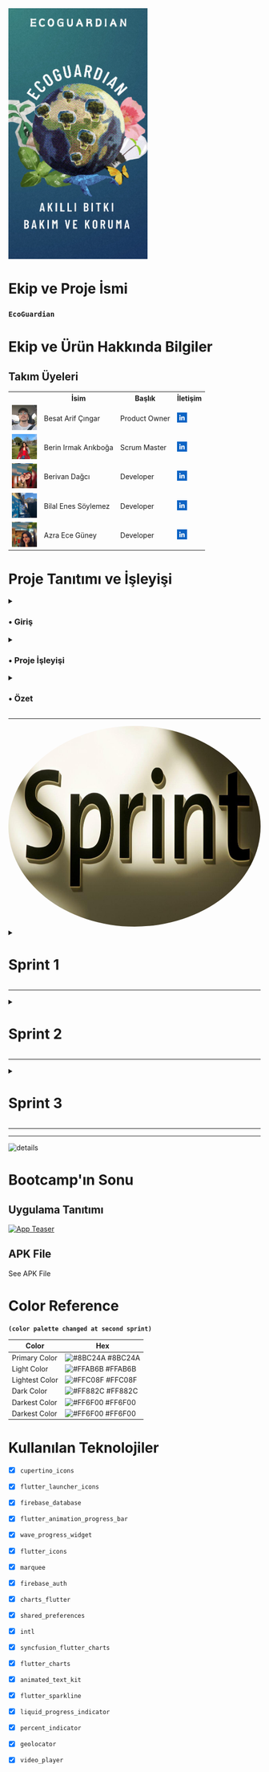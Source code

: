 
  <img src="bootcampFiles/team/img/app.png" style="width: auto; height: 500px;" >


  # Ekip ve Proje İsmi

  ### **`EcoGuardian`**

  # Ekip ve Ürün Hakkında Bilgiler

  ## Takım Üyeleri

  <table>
    <tr>
      <th></th>
      <th>İsim</th>
      <th>Başlık</th>
      <th>İletişim</th>
    </tr>
    <tr>
      <td><img src="bootcampFiles/team/img/team1.png" width="50" height="50" /></td>
      <td>Besat Arif Çıngar</td>
      <td>Product Owner</td>
      <td>
        <a href="(https://www.linkedin.com/in/besat-%C3%A7%C4%B1ngar-a63b46279?utm_source=share&utm_campaign=share_via&utm_content=profile&utm_medium=android_app)" target="_blank" ><img src="bootcampFiles/team/sc/in.png" width="20" height="20" /></a>
      </td>
    </tr>
    <tr>
      <td><img src="bootcampFiles/team/img/team2.png" width="50" height="50" /></td>
      <td>Berin Irmak Arıkboğa</td>
      <td>Scrum Master</td>
      <td>
        <a href="(https://www.linkedin.com/in/berin-irmak-arıkboğa/)" target="_blank"><img src="bootcampFiles/team/sc/in.png" width="20" height="20" /></a>
      </td>
    </tr>
    <tr>
      <td><img src="bootcampFiles/team/img/team3.png" width="50" height="50" /></td>
      <td>Berivan Dağcı</td>
      <td>Developer</td>
      <td>
        <a href="(https://www.linkedin.com/in/berivan-da%C4%9Fc%C4%B1-9993a7223?utm_source=share&utm_campaign=share_via&utm_content=profile&utm_medium=ios_app)" target="_blank"><img src="bootcampFiles/team/sc/in.png" width="20" height="20" /></a>
      </td>
    </tr>
    <tr>
      <td><img src="bootcampFiles/team/img/team4.png" width="50" height="50" /></td>
      <td>Bilal Enes Söylemez</td>
      <td>Developer</td>
      <td>
        <a href="#" target="_blank"><img src="bootcampFiles/team/sc/in.png" width="20" height="20" /></a>
      </td>
    </tr>
    <tr>
      <td><img src="bootcampFiles/team/img/team5.png" width="50" height="50" /></td>
      <td>Azra Ece Güney</td>
      <td>Developer</td>
      <td>
       <a href="(https://www.linkedin.com/in/azraeceg%C3%BCney?utm_source=share&utm_campaign=share_via&utm_content=profile&utm_medium=android_app)" target="_blank"><img src="bootcampFiles/team/sc/in.png" width="20" height="20" /></a>
      </td>
    </tr>
   
  </table>


<h1>Proje Tanıtımı ve İşleyişi</h1>
<details>
    <summary><h3>•	Giriş</h3></summary>



İlk proje için belirli bir alan gerekli. Bunun için büyük bir alan yerine küçük bir alandan başlamak ve ardından büyüyen ağaç mantığında ilerlemek istedik. Bildiğiniz gibi, AVL ağaç mantığında üstsel bir yapı düşündük. Projemizi yaparken ilk olarak sorunları tespit etmemiz gerekti. Günümüz sorunlarından bazıları şunlardır:

-	Sağlıksız gıda
-	Ürünlerin kuraklıktan zarar görmesi ve yok olması
-	Bozulan dünya ikliminde oluşan aşırı sıcaklık ve kuraklık
-	Bilinçsiz davranışlar nedeniyle (çevreyi kirletme, yangınlar) bitkilerin zarar görmesi

Bu sorunlara ek olarak Bilgisiz veya kontrolsüz yapılan yetiştirmeleri ekleyebiliriz. Projemiz nedir ve işleyişi...
</details>

<details>
    <summary><h3>•	Proje İşleyişi</h3></summary>



Projemizde ilk olarak bir bitkinin olduğunu varsayalım. Şimdi asıl soruya geçelim: Bu bitkinin sağlıklı kalmasını nasıl sağlayabiliriz?

<h3>1.	Adım: Sensör Kullanımı</h3>
Sensörler ortamın ve toprağın durumunu analiz edebilir. Bu analizler sayesinde bitkinin ihtiyaçlarını belirlemek mümkündür.

<h3>2.	Adım: Analiz ve Algoritmalar</h3>
Sensörlerden gelen verilerin bir sonuca varması gereklidir. Geliştirdiğimiz algoritmalar ve grafikler sayesinde bilgilendirmeler yapabilir ve erken önlemler alabiliriz. Örneğin, toprak kuruluğu belirli bir seviyenin altına düşerse, otomatik olarak devreye giren sulama sistemi gibi. Erken uyarı kullanıcıya bildirilir ve kullanıcı buna karşın önlem alır.

<h3>3.	Adım: Uygulama Geliştirme</h3>
Bir uygulamaya ihtiyacımız var. Bu nedenle Flutter kullanarak bir uygulama yazıyoruz. Ancak, sensörlerden ölçülen verileri Flutter uygulamasında nasıl kontrol edebiliriz? İşte burada veri tabanı devreye girer. Arduino kısmında WiFi kartlı bir sistem kullanarak verileri veri tabanına yollayabiliriz. Bu noktada ESP8266 kullanabiliriz. ESP8266, uzaktan kontrollü sistemler için kullanılan, WiFi bağlanabilen ve internet üzerinden veri yollayabilen bir modüldür.

<h3>4.	Adım: Verilerin İşlenmesi</h3>
ESP8266 devresi almak, Arduino kısmında Firebase ve sensörler ile ilgili kütüphaneleri yüklemek ve verileri Firebase veri tabanına yollamak gereklidir. Verileri Firebase'den çekerek Flutter uygulamamızda işleyebiliriz. Ardından, Flutter uygulamasından veri tabanına veri yollayarak ESP8266 ile bu verileri çekip işlemler yapabiliriz (örneğin su dökme, ışık kontrolleri gibi).

<h3>5.	Adım: Algoritma ve Yapay Zeka Kullanımı</h3>
Kullanıcıya özgü işlemler yapmak için algoritmalar oluşturmak gereklidir. Birkaç analiz için algoritmalar oluşturduk fakat analiz için yapay zekayı da dahil ettik. Yapay zeka, verilerin analizi ve tavsiyeler için kullanılacaktır. Ayrıca, hava durumu sistemini de entegre ederek bulunduğu yerin hava durumunu analiz edip erken uyarılar verebiliriz.
</details>

<details>
    <summary><h3>•	Özet</h3></summary>

<h3>Bu proje,</h3> sensörler, veri tabanları, yapay zeka ve hava durumu sistemleri gibi farklı teknolojileri bir araya getirerek bitkilerin sağlıklı kalmasını sağlamayı hedeflemektedir.
<br>
Bu proje, sadece ekinler için değil, bahçemizdeki küçük bir alan veya evdeki saksılar için de kullanılabilir. Bu sayede her alanda uygulama imkanı sunmaktadır.

Hedef kitle bu sayede belirlenmiş olur.
</details>





  --- 

  <img src="bootcampFiles/team/sc/sprint.png" style="width: auto; height: 400px; text-align: center; border-radius: 50%;" >




  <details>
    <summary><h1>Sprint 1</h1></summary>


  <details>
    <summary><h3>Sprint 1 - Malzemeler</h3></summary>
  <table style="width: 100%;">
    <tr>
      <td colspan="4" style="text-align: center;"><h2>ESP8266 WiFi bağlantısı sağlayan, mikrodenetleyici içeren ve geniş bir IoT uygulama yelpazesinde kullanılabilen bir entegre devredir. Bizlerde bu amaçla kullanacağız.</h2></td>
    </tr>
    <tr>
      <td style="width: 25%;"><img src="bootcampFiles/sprint_1/urun1.jpg" style="max-width: 100%; height: auto;"></td>
    </tr>
    <tr>
      <td colspan="4" style="text-align: center;"><h2>Bu sensörler ve daha pek çokları, ESP8266 platformu üzerinde çalışacak şekilde entegre edilebilir. Sensör verilerini ESP8266 üzerinde işleyerek, internete gönderebilir veya yerel ağ üzerinde diğer cihazlarla paylaşabilirsiniz. Bu da ESP8266'nın geniş bir uygulama yelpazesi ve esneklik sağlayan önemli bir özelliğidir. Bizim şuanlık aklımızdaki sensörler bunlar. 3 sensörüde denedik çalışıyor Fakat Fakat 3 sensor yerine 2 kullanmanın daha mantıklı olacağını düşünüyoruz. hangisi ile ilerleyebiliriz toplantılarımızdan sonra karar vereceğiz.</h2></td>
    </tr>
    <tr>
      <td style="width: 25%;"><img src="bootcampFiles/sprint_1/urun2.jpg" style="max-width: 100%; height: auto;"></td>
      <td style="width: 25%;"><img src="bootcampFiles/sprint_1/urun3.jpg" style="max-width: 100%; height: auto;"></td>
      <td style="width: 25%;"><img src="bootcampFiles/sprint_1/urun4.jpg" style="max-width: 100%; height: auto;"></td>
    </tr>
    <tr>
      <td colspan="4" style="text-align: center;"><h2>Örnek Olarak Diğer Malzemler</h2></td>
    </tr>
    <tr>
      <td style="width: 25%;"><img src="bootcampFiles/sprint_1/urun5.jpg" style="max-width: 100%; height: auto;"></td>
      <td style="width: 25%;"><img src="bootcampFiles/sprint_1/urun6.jpg" style="max-width: 100%; height: auto;"></td>
    </tr>
 
  </table>
   
 </details> 

<!--  uygulama için altı -->


  <details>
    <summary><h3>Sprint 1 - Arduino ve Uygulama İçinden Görseller</h3></summary>
  <table style="width: 100%;">
    <tr>
      <td colspan="4" style="text-align: center;"><h2>Sıcaklık ve Nem Verisinin Arduino (esp8266) ile firebase veri yollama kısmı</h2></td>
    </tr>
    <tr>
      <td style="width: 25%;">
        
  ![image](https://github.com/AstroBesat-SoftW/BootCamp_Grup_6/assets/128177174/4f0d6920-4a85-40bb-9ead-8375f074329c)
</td>
    </tr>
    <tr>
      <td colspan="4" style="text-align: center;"><h2>Sensor ölçümlerini kod içinde kullanımı ve ayarlanması.</h2></td>
    </tr>
    <tr>
      <td style="width: 25%;">
        
  ![image](https://github.com/AstroBesat-SoftW/BootCamp_Grup_6/assets/128177174/497e7d83-2c3a-4ce0-a42f-49ac12f35f65)
</td>
    </tr>
       <tr>
      <td colspan="4" style="text-align: center;"><h2>Uygulama Ölçülen verilerin Değerlerini Veritabanından Çekip ekranda gösterme</h2></td>
    </tr>
    <tr>
      <td style="width: 25%;"><img src="bootcampFiles/sprint_1/app0.jpg" style="max-width: 100%; height: auto;"></td>
    </tr>
    <tr>
      <td colspan="4" style="text-align: center;"><h2>Sıcaklık ve Nem değerlerinin geçmiş takibi ve analizi</h2></td>
    </tr>
    <tr>
      <td style="width: 25%;"><img src="bootcampFiles/sprint_1/app2.jpg" style="max-width: 100%; height: auto;"></td>
        <td style="width: 25%;"><img src="bootcampFiles/sprint_1/app3.jpg" style="max-width: 100%; height: auto;"></td>
    </tr>
 <tr>
      <td colspan="4" style="text-align: center;"><h2>Kayıt Edilen Verilerin Verileri ve Grafikleri</h2></td>
    </tr>
    <tr>
      <td style="width: 25%;"><img src="bootcampFiles/sprint_1/app4.jpg" style="max-width: 100%; height: auto;"></td>
        <td style="width: 25%;"><img src="bootcampFiles/sprint_1/app5.jpg" style="max-width: 100%; height: auto;"></td>
      <td style="width: 25%;"><img src="bootcampFiles/sprint_1/app6.jpg" style="max-width: 100%; height: auto;"></td>
    </tr>
 
  </table>
   

<!-- uygulama son -->

</details>
  <details>
    <summary><h3>Sprint 1 - Sprint Panosu Güncelleme Ekran Görüntüleri</h3></summary>
    <img src="bootcampFiles/sprint_1/sprint_1.jpg" style="max-width: 100%; height: auto;">
   <img src="bootcampFiles/sprint_1/sprint_2.jpg" style="max-width: 100%; height: auto;">
    <img src="bootcampFiles/sprint_1/sprint_3.jpg" style="max-width: 100%; height: auto;">
    <img src="bootcampFiles/sprint_1/sprint_4.jpg" style="max-width: 100%; height: auto;">
    <img src="bootcampFiles/sprint_1/wp_1.png" style="max-width: 100%; height: auto;">
    <img src="bootcampFiles/sprint_1/wp_2.png" style="max-width: 100%; height: auto;">
    <img src="bootcampFiles/sprint_1/wp_3.png" style="max-width: 100%; height: auto;">
    <img src="bootcampFiles/sprint_1/wp_4.png" style="max-width: 100%; height: auto;">
    <img src="bootcampFiles/sprint_1/wp_5.png" style="max-width: 100%; height: auto;">
  </details>
  
 <details>
    <summary><h3>Sprint 1 - Devreler ve Deneme Aşamaları - Ek Görseller</h3></summary>
    <img src="bootcampFiles/sprint_1/1.jpg" style="max-width: 100%; height: auto;">
    <img src="bootcampFiles/sprint_1/2.jpg" style="max-width: 100%; height: auto;">
       <img src="bootcampFiles/sprint_1/3.jpg" style="max-width: 100%; height: auto;">
      <img src="bootcampFiles/sprint_1/4.jpg" style="max-width: 100%; height: auto;">
       <img src="bootcampFiles/sprint_1/5.jpg" style="max-width: 100%; height: auto;">
       
  </details>

  - **Sprint Notları**:
    - Proje yönetimi için `Jira` kullanılmasına karar verildi.

    - UI tasarımlarında `Figma` kullanılmasına karar verildi..

    - Durum yönetimi için  `Riverpod` kullanılmasına karar verildi.

    - `MVVM` yapısı kurulmuş olup, bu temelde ilerlenecektir.

    - Veri Tabanı için `Firebase` düşünüldü.

    - Giriş sistemi için `email login` kullanılmasına karar verildi.

    - Giriş sisteminin ardından  `kimlik doğrulama` yapılmasına karar verildi.

   
  - **Sprint içinde beklenen Puan tamamlama**: 145 Puan 
  - **Puan Tamamlama Mantığı**: `(95 kısmi olarak tamamlandı)` İlk sprintin hedefi 145 puan. Okullarımızda sınav dönemi olması ve takım üyelerinin çoğunun sınavlarının olması nedeniyle ilk sprint için daha düşük puan hedefi belirlendi ve bu durumun telafisi olarak B planı hazırlandı.
  - **Daily Scrum**: Dosyaya bakın
  - **Ürün İş Listesi URL'si:** İş Listesi için tıklayın <a href="https://berin-irmak.atlassian.net/jira/core/projects/YESIL/board">(Jira)</a>
  - **Sprint Review:**
    - Besat, Bilal, Berivan, arka yüz(backend) ve ön yüz (frontend) için koordineli bir çaba yürüttüler. Ekip içinde bir sonraki sprintte bu şekilde devam etme konusunda anlaştık.

     - Uİ/Ux Design kısmında Berin ve Azra'nın devam etmesinde anlaştık.

    - Bir süre uygulama adı konusunda karar vermekte zorlandık. 'bitkim'den 'FloraNabız'e geçtik ve isim için en son 'EcoGuardian: Akıllı Bitki Bakım ve Koruma' olarak kararkıldık bu konuda önemli adım daha atmış olduk.

    - Bu sprintte karşılaştığımız en büyük iki sorun Tasarım ve Esp8266 ile firebase ilişkisidi.

    - Arduino Kısmında Firebase kütüphanelerinde sorun ile karşılaştık fakat uzun uğraş ve araştırmalarımız doğruştutunsa kod geliştirdik. Bir kaç düzeltme ve çaba ile bunun üstesinden geldik.

    -Genel olarak, iyi bir sprint süreci geçirdiğimize inanıyoruz. Planladığımıza yakın bir sprint süreci yaşadık Belirttiğimiz gibi Sınav haftalarımız olduğundan ekipçe tam bir ilerleyiş için ilk sprint puanımızı düşük tuttuk.
   

  - **Sprint Review Participants:** `Besat Arif Çıngar`, `Berin Irmak Arıkboğa`, `Berivan Dağcı`, `Azra Ece`, `Bilal Enes Söylemez`
  - **Sprint Retrospective:**
    - Mobil Kısmında Besat, Bilal ve Berivan'ın devam etmesine karar verdik.

    - Uİ/Ux Design kısmında Berin ve Azra'nın devam etmesine karar verdik.

    - İsim kısmını yeni sprintte netleştirmek için çalışmalara başladık.

    - uygulama kısmında yapay zeka entegresi ve verilerin analizini ana hedeflerimiz arasına aldık.

    - esp8266 kullanarak yaptığımız projenin tamamen devresinin oluşturulmasını yetişme durumuna göre tasarımın (Örnek Ürün) bitmesini hedefledik.

    - firebase kısmında daha derin araştırma ve incelenmesini kararkaştırdık.

    - Esp8266 Kısmında su dökme ve bunun kontrollü gibi işlemleri oluşturmak için algoritma oluşturmaya karar aldık.

    - Flutter Kısmında esp8266 kısmından yolladığımız verilerin Daha işlevli kullanılması ve entegre kısmının güçlendirilmesini karar aldık.

    - Tasarımın modernleşmesi ve kullanıcı odağının yüksek olması için daha modern tasarım oluşturmak için incelemeler başlattık.

    - E-posta kimlik doğrulamasının yanı sıra ikinci sprintte Google kimlik doğrulama sisteminin eklenmesine karar verildi.



  - **Diğer Notlar**:
  <details>
    <summary><h3>Ek Dosyalar</h3></summary>
    <ul>
      <li><strong>Proje Kapsamı ve Hedefleri</strong> <a href="./bootcampFiles/sprint_1/Proje Tanıtımı ve İşleyişi.pdf">Dosyayı İncele</a></li>
   ><h3>•	Özet ve Hedef Kitle</h3>

<h3>Bu proje,</h3> Sensörler, veri tabanları, yapay zeka ve hava durumu sistemleri gibi farklı teknolojileri bir araya getirerek bitkilerin sağlıklı kalmasını sağlamayı hedeflemektedir.
<br>
Bu proje, sadece ekinler için değil, bahçemizdeki küçük bir alan veya evdeki saksılar için de kullanılabilir. Bu sayede her alanda uygulama imkanı sunmaktadır.

Hedef kitle bu sayede belirlenmiş olur.


 <li><strong>Konuşmalar</strong> Yukarıda Paylaşıldı</li>
    </ul>
  </details>

  </details>

  ---

  
  <details>
    <summary><h1>Sprint 2</h1></summary>


  <details>
    <summary><h3>Sprint 2 - Ürün ve Devre kısmı tamamlandı [Arduino - Esp8266]</h3></summary>
  <table style="width: 100%;">
    <tr>
      <td colspan="4" style="text-align: center;"><h2>Oluşturulan projede esp8266, sıcaklık, nem sensorleri ek olarak RGB led ve DC su pompası yer almaktadır. Bir bitkinin ihtiyacı olan her türlü işlem düşünülmüştür.</h2></td>
    </tr>
    <tr>
      <td style="width: 25%;"><img src="bootcampFiles/sprint_2/urun1.jpg" style="max-width: 100%; height: auto;"></td>
       <td style="width: 25%;"><img src="bootcampFiles/sprint_2/urun2.jpg" style="max-width: 100%; height: auto;"></td>
         <td style="width: 25%;"><img src="bootcampFiles/sprint_2/urun3.jpg" style="max-width: 100%; height: auto;"></td>
       <td style="width: 25%;"><img src="bootcampFiles/sprint_2/urun4.jpg" style="max-width: 100%; height: auto;"></td>
         <td style="width: 25%;"><img src="bootcampFiles/sprint_2/urun5.jpg" style="max-width: 100%; height: auto;"></td>
    </tr>
    
      
  
 
  
 
  </table>
   
 </details> 

<!--  uygulama için altı -->


  <details>
    <summary><h3>Sprint 2 - Mobil kısmı. Bu sprintte yeni eklenen sayfaların Ekran Görüntüsü var.</h3></summary>
  <table style="width: 100%;">
    <tr>
      <td colspan="4" style="text-align: center;"><h2>Yapay zeka ile bitkinin verisi entegrasyonu. Yapay zeka bitki verilerine göre yorum ve analizde bulunup öneri veriyor.</h2></td>
    </tr>
    <tr>
     <td style="width: 25%;"><img src="bootcampFiles/sprint_2/mobil1.jpg" style="max-width: 100%; height: auto;"></td>
        <td style="width: 25%;"><img src="bootcampFiles/sprint_2/mobil2.jpg" style="max-width: 100%; height: auto;"></td>
        <td style="width: 25%;"><img src="bootcampFiles/sprint_2/mobil3.jpg" style="max-width: 100%; height: auto;"></td>
    </tr>
 
   
   
 


   
 
  </table>
   

<!-- uygulama son -->

</details>
  <details>
    <summary><h3>Sprint 2 - Sprint Panosu Güncelleme Ekran Görüntüleri</h3></summary>
    <img src="bootcampFiles/sprint_2/sc1.jpg" style="max-width: 100%; height: auto;">
   <img src="bootcampFiles/sprint_2/sc2.jpg" style="max-width: 100%; height: auto;">
    <img src="bootcampFiles/sprint_2/sc3.jpg" style="max-width: 100%; height: auto;">
    <img src="bootcampFiles/sprint_2/sc4.jpg" style="max-width: 100%; height: auto;">
    <img src="bootcampFiles/sprint_2/wp1.jpg" style="max-width: 50%; height: auto;">
    <img src="bootcampFiles/sprint_2/wp2.jpg" style="max-width: 50%; height: auto;">
    <img src="bootcampFiles/sprint_2/wp3.jpg" style="max-width: 50%; height: auto;">
    <img src="bootcampFiles/sprint_2/wp4.jpg" style="max-width: 50%; height: auto;">
    <img src="bootcampFiles/sprint_2/wp5.jpg" style="max-width: 50%; height: auto;">
        <img src="bootcampFiles/sprint_2/wp6.jpg" style="max-width: 50%; height: auto;">
        <img src="bootcampFiles/sprint_2/wp7.jpg" style="max-width: 50%; height: auto;">
        <img src="bootcampFiles/sprint_2/wp8.jpg" style="max-width: 50%; height: auto;">
       
  </details>
  
 <details>
    <summary><h3>Sprint 2 - UI Tasarım</h3></summary>
    <img src="bootcampFiles/sprint_2/ui1.jpg" style="max-width: 100%; height: auto;">
    <img src="bootcampFiles/sprint_2/ui2.jpg" style="max-width: 100%; height: auto;">
       <img src="bootcampFiles/sprint_2/ui3.jpg" style="max-width: 100%; height: auto;">

       
  </details>
  

  - **Sprint Notları**:
    - Yapay zeka entegeresi için `Openai` kullanılmasına karar verildi.

    - UI tasarımlarında `Figma` kullanıldı.

    - Uygulama Menü Tasarımı Değişti  `Yeşil` Renk kullanılmasına karar verildi.

    - Uygulama ismi olarak `EcoGuardian` karar verildi.

    - Veri Tabanı için `Firebase` kısmında ilerlendi.

    - Arduino için `ESP8266` kullanılmasına karar verildi.

    - ESP8266 ile uyumlu  `sensorler` kararlaştırıldı.

   
  - **Sprint içinde beklenen Puan tamamlama**: 170 Puan 
  - **Puan Tamamlama Mantığı**: `(150 kısmi olarak tamamlandı)` İlk sprintin hedefi 145 puan, ikinci sprintin 170 puan. Okullarımızda sınav dönemi olması ve takım üyelerinin çoğunun sınavlarının olması nedeniyle ilk sprint için daha düşük puan hedefi belirlendi ve bu durumun telafisi olarak B planı hazırlanmıştı. İkinci sprint için ise bazı ekip arkadaşlarımızın projeye ilerleme konusunda yaşanılan aksaklıklar tarafından beklenenden kısmı şekilde az gerçekleşti. Bu durum için düzeltme planları hazırlandı ve uygulanmaya koyuldu.
  - **Daily Scrum**: Dosyaya bakın
  - **Ürün İş Listesi URL'si:** İş Listesi için tıklayın <a href="https://berin-irmak.atlassian.net/jira/core/projects/YESIL/board">(Jira)</a>
  - **Sprint Review:**
    - Besat, arka yüz(backend) ve ön yüz (frontend) için koordineli bir çaba yürüttü. Ekip içinde bir sonraki sprintte bu şekilde devam etme konusunda anlaşıldı.

     - Uİ/Ux Design kısmında Berin ve Azra'nın devam etmesinde anlaştık.
     
     -Berivan Araştırma kısmında devam etmesi için anlaşıldı. 

    - Yapay zeka kısmında OpenAI API'si kullanıldı ve uygulamaya entegre edildi. Her ne kadar başlangıçta yeni gelen güncellemelerden dolayı zorlansakta yinede yaptık [Görsel eklendi].

    - Bu sprintte karşılaştığımız en büyük üç sorun Yapay zeka entegresi, login kısmı ve devrenin oluşturulma kısmı oldu.

    - Arduino kısmnda sıcaklık sensoru ve RGB led kısmında kontrolsuz volt ile bir kaç sorun yaşadık ardından doğru direnç kullanımı ile sorunu çözdük.

    -Genel olarak, iyi bir sprint süreci geçirdiğimize inanıyoruz. Planladığımıza yakın bir sprint süreci yaşadık Belirttiğimiz gibi Bir kaç ekip arkadaşımızın görevleri tam yapamamasından dolayı hedefimizden hafif düşük oldu ama yeni plan ile telafi ettik.
   

  - **Sprint Review Participants:** `Besat Arif Çıngar`, `Berin Irmak Arıkboğa`, `Berivan Dağcı`, `Azra Ece`, `Bilal Enes Söylemez`
  - **Sprint Retrospective:**
    - Mobil Kısmında Besat'ın devam etmesine karar verdik.

    - Uİ/Ux Design kısmında Berin ve Azra'nın devam etmesine karar verdik.

    - Araştırma kısmında  Berivan'ın devam etmesine karar verdik.

    - Logo kısmını yeni sprintte netleştirmek için çalışmalara başladık.

    - uygulama kısmında yapay zeka entegresi ve verilerin analizini ana hedeflerimiz arasına almıştık bunun tasarımını güçlendirmek için hedef oluşturduk.

    - esp8266 devremizde Verileri yollarken nasıl tarih formatında yollayabiliriz onu araştırma ve uygulama kararı aldık.

    - firebase kısmında hatalarımızı ve eksiklerimizi araştırma kararı aldık.

    - Flutter Kısmında esp8266 kısmından yolladığımız verilerin Daha işlevli kullanılması ve entegre kısmının güçlendirilmesini karar aldık [2].

    - Tasarımın modernleşmesi ve kullanıcı odağının yüksek olması için daha modern tasarım oluşturmak için incelemeler başlattık [2].

    - E-posta kimlik doğrulamasının yanı sıra ikinci sprintte Google kimlik doğrulama sisteminin eklenmesine karar verildi [2. Sprintte kısmı bitti ama yarım kaldı].
   
    - Nasıl hava durumunu kullanıcıya haberdar edebiliriz bunun için hangi API veya ne kullanabiliriz bunu araştırma ve uygulamayı kararlaştırdık.



  - **Diğer Notlar**:
  <details>
    <summary><h3>Ek Dosyalar</h3></summary>
    <ul>
      <li><strong>Proje Kapsamı ve Hedefleri</strong> <a href="./bootcampFiles/sprint_1/Proje Tanıtımı ve İşleyişi.pdf">Dosyayı İncele</a></li>
   ><h3>•	Özet ve Hedef Kitle</h3>

<h3>Bu proje,</h3> Sensörler, veri tabanları, yapay zeka ve hava durumu sistemleri gibi farklı teknolojileri bir araya getirerek bitkilerin sağlıklı kalmasını sağlamayı hedeflemektedir.
<br>
Bu proje, sadece ekinler için değil, bahçemizdeki küçük bir alan veya evdeki saksılar için de kullanılabilir. Bu sayede her alanda uygulama imkanı sunmaktadır.

Hedef kitle bu sayede belirlenmiş olur.


 <li><strong>Konuşmalar</strong> Yukarıda Paylaşıldı</li>
    </ul>
  </details>

  </details>

  ---
  
  <details>
    <summary><h1>Sprint 3</h1></summary>


  <details>
    <summary><h3>Sprint 3 - Mobil Kısmı Güncellendi ve Son Tasarımlar Gerçekleşti.</h3></summary>
  <table style="width: 100%;">
    <tr>
      <td colspan="4" style="text-align: center;"><h2>Uygulamamızın Güncel halini görsellere ekledim. Uygulamamızın çalışma mantığı Arduino kısmında ESP8266 modulü kullanıldı ve sensorler kullanıldı. Sensörler yarmıyla ölçülen veriler veritabanına yollanıldı oradan da uygulamadan çekildi. Oluşturduğumuz algoritmalar ilede güzel bir çalışma gerçekleştirildi.</h2></td>
    </tr>
    <tr>
      <td style="width: 25%;"><img src="bootcampFiles/sprint_3/mobil1.jpg" style="max-width: 100%; height: auto;"></td>
       <td style="width: 25%;"><img src="bootcampFiles/sprint_3/mobil2.jpg" style="max-width: 100%; height: auto;"></td>
         <td style="width: 25%;"><img src="bootcampFiles/sprint_3/mobil3.jpg" style="max-width: 100%; height: auto;"></td>
       <td style="width: 25%;"><img src="bootcampFiles/sprint_3/mobil4.jpg" style="max-width: 100%; height: auto;"></td>
         <td style="width: 25%;"><img src="bootcampFiles/sprint_3/mobil5.jpg" style="max-width: 100%; height: auto;"></td>
       <td style="width: 25%;"><img src="bootcampFiles/sprint_3/mobil6.jpg" style="max-width: 100%; height: auto;"></td>
       <td style="width: 25%;"><img src="bootcampFiles/sprint_3/mobil7.jpg" style="max-width: 100%; height: auto;"></td>
       <td style="width: 25%;"><img src="bootcampFiles/sprint_3/mobil8.jpg" style="max-width: 100%; height: auto;"></td>
    </tr>
    
      
  
 
  
 
  </table>
   
 </details> 

<!--  uygulama için altı -->


  <details>
    <summary><h3>Sprint 3 - Sprint Panosu Güncelleme Ekran Görüntüleri</h3></summary>
    <img src="bootcampFiles/sprint_3/sc1.jpg" style="max-width: 100%; height: auto;">
   <img src="bootcampFiles/sprint_3/sc2.jpg" style="max-width: 100%; height: auto;">
    <img src="bootcampFiles/sprint_3/wp1.png" style="max-width: 50%; height: auto;">
    <img src="bootcampFiles/sprint_3/wp2.png" style="max-width: 50%; height: auto;">
    <img src="bootcampFiles/sprint_3/wp3.png" style="max-width: 50%; height: auto;">
    <img src="bootcampFiles/sprint_3/wp4.png" style="max-width: 50%; height: auto;">
    <img src="bootcampFiles/sprint_3/wp5.png" style="max-width: 50%; height: auto;">
        <img src="bootcampFiles/sprint_3/wp6.png" style="max-width: 50%; height: auto;">
   
       
  </details>
  

  

  - **Sprint Notları**:
    - Yapay zeka entegereli sayfamızın `Tasarım` kısmı güncellenilmesine karar verildi.

    - Uygulama için Özel videolar tasarlandı platform olarak `Canva` kullanıldı.

    - Uygulama Menü Tasarımı Değişti  `Yeşil Tonları` Renk kullanılmasına karar verildi.

    - Uygulama `Logosu` oluşturuldu ve karar verildi.

    - Veri Tabanı için `Firebase` kısmında ilerlendi.

    - Arduino için `ESP8266` kısmında ilerlendi.

    - Uygulama için  `Adobe` ile ikonlar tasarlandı.

    - Uygulama için  `Menülerde ve ikonlarda` güncellenmeye gidildi.

    - Son kontroller ve uygulama için  `Testler` Yapıldı.
   
    - Uygulamayı anlatan Yaklaşık 1 dakika `Video` Hazırlandı. 

   
  - **Sprint içinde beklenen Puan tamamlama**: 125 Puan  
  - **Puan Tamamlama Mantığı**: `(110 kısmi olarak tamamlandı)` İlk sprintin hedefi 145 puan, ikinci sprintin 170 puan ve son sprint 125 puan olarak ayarlandı. Okullarımızda sınav dönemi olması ve takım üyelerinin çoğunun sınavlarının olması nedeniyle ilk sprint için daha düşük puan hedefi belirlendi ve bu durumun telafisi olarak B planı hazırlanmıştı. İkinci sprint için ise bazı ekip arkadaşlarımızın projeye ilerleme konusunda yaşanılan aksaklıklar tarafından beklenenden kısmı şekilde az gerçekleşti. Bu durum için düzeltme planları hazırlandı ve uygulanmaya koyuldu. Son sprint yani bu sprintte ise Projemizde ekip arkadaşlarımızın çıkması göz önnünde bulundurularak yeni plan oluşturuldu ve oluşturulan yeni plan Gerçekleştirildi. Proje sağ salim bitti. NOT: Puan sisteminde bilerek olması gerekenden fazla puan hedefledik. O yüzden kısmı olarak tamamlandı yazısı sadece üst aşama için geçerli normal seviyeye göre proje normal puandan daha fazla şekilde gerçekleştirildi.
  - **Daily Scrum**: Dosyaya bakın
  - **Ürün İş Listesi URL'si:** İş Listesi için tıklayın <a href="https://berin-irmak.atlassian.net/jira/core/projects/YESIL/board">(Jira)</a>
  - **Sprint Review:**

    - Yapay zeka kısmında OpenAI API'si kullanılmıştı. Daha verimli ve gerçekci cevaplar vermesi için sensörler yardımıyla (gerçek ölçülen değerler) ile entegreli şekilde gerçekleşmesi sağlandı.

    - Bu sprintte karşılaştığımız en büyük sorun ekip arkadaşlarımızın 2-3 Tanesinin çekilmesi ve işlerinin olmasından dolayı tam verimli çalışamaması oldu.

    - Ölçülen veriler için (Sensörlerden gelen değerler) Bunun kullanıcıya daha düzgün verebilmek için algoritmalar oluşturduk. Algoritmalar analiz yapabiliyor ve kullanıyı deneyimini en iyi şekilde verimli kullanıyor.

    - Bitkimizin Uzaktan otomatik kontrol edilmesini sağlayabilen sistemler üzerine çalışıldı ve araştırmalar gerçkeleştirildi (Orn: Otomatik sulama. Kullanıcı önceden veri giriyor altına düştüğü veya üstüne çıktığı anda çalışan sistem).
   
    - Bitki sağlık yüzdesini gösteren algortima. (Ref: Nem ve Sıcaklık verileri ile aslında olması gereken arasındaki mutlak fark)
   

  - **Sprint Review Participants:** `Besat Arif Çıngar`, `Berin Irmak Arıkboğa`, `Berivan Dağcı`, `Azra Ece`, `Bilal Enes Söylemez`
  - **Sprint Retrospective:**
   - Yarışmada hedeflediğim planı gerçekleştirdik ve güzel uygulama çıkardık. Yaparken bir çok alanı tecrübe ettik (Arduino, sensörler, veritabanı, mobil uygulama, figma, ui...)
    

  - **Diğer Notlar**:
  <details>
    <summary><h3>Ek Dosyalar</h3></summary>
    <ul>
      <li><strong>Proje Kapsamı ve Hedefleri</strong> <a href="./bootcampFiles/sprint_1/Proje Tanıtımı ve İşleyişi.pdf">Dosyayı İncele</a></li>
   ><h3>•	Özet ve Hedef Kitle</h3>

<h3>Bu proje,</h3> Sensörler, veri tabanları, yapay zeka ve hava durumu sistemleri gibi farklı teknolojileri bir araya getirerek bitkilerin sağlıklı kalmasını sağlamayı hedeflemektedir.
<br>
Bu proje, sadece ekinler için değil, bahçemizdeki küçük bir alan veya evdeki saksılar için de kullanılabilir. Bu sayede her alanda uygulama imkanı sunmaktadır.

Hedef kitle bu sayede belirlenmiş olur.


 <li><strong>Konuşmalar</strong> Yukarıda Paylaşıldı</li>
    </ul>
  </details>

  </details>

  ---

  ---
  ![details](bootcampFiles/general/headers/details.png)

  # Bootcamp'ın Sonu
  ## Uygulama Tanıtımı
  [![App Teaser](https://img.youtube.com/vi/olmdnBTyMek/maxresdefault.jpg)](https://www.youtube.com/watch?v=olmdnBTyMek)

  ## APK File
  See APK File


  # Color Reference
  **`(color palette changed at second sprint)`**

  | Color             | Hex                                                                |
  | ----------------- | ------------------------------------------------------------------ |
  | Primary Color | ![#8BC24A](https://via.placeholder.com/10/8BC24A?text=+) #8BC24A |
  | Light Color | ![#FFAB6B](https://via.placeholder.com/10/FFAB6B?text=+) #FFAB6B |
  | Lightest Color | ![#FFC08F](https://via.placeholder.com/10/FFC08F?text=+) #FFC08F |
  | Dark Color | ![#FF882C](https://via.placeholder.com/10/FF882C?text=+) #FF882C |
  | Darkest Color | ![#FF6F00](https://via.placeholder.com/10/FF6F00?text=+) #FF6F00 |
  | Darkest Color | ![#FF6F00](https://via.placeholder.com/10/FF6F00?text=+) #FF6F00 |


  # **Kullanılan Teknolojiler**
  - [x] `cupertino_icons`
  - [x] `flutter_launcher_icons`
  - [x] `firebase_database`
  - [x] `flutter_animation_progress_bar`
  - [x] `wave_progress_widget`
  - [x] `flutter_icons`
  - [x] `marquee`
  - [x] `firebase_auth`
  - [x] `charts_flutter`
  - [x] `shared_preferences`
  - [x] `intl`

  - [x] `syncfusion_flutter_charts`
  - [x] `flutter_charts`

  - [x] `animated_text_kit`
  - [x] `flutter_sparkline`
  - [x] `liquid_progress_indicator`
  - [x] `percent_indicator`
  - [x] `geolocator`
  - [x] `video_player`
  </body>
  </html>

